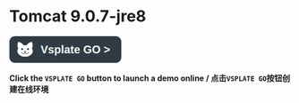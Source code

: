 # Tomcat 9.0.7-jre8

<a href="https://www.vsplate.com/?docker-compose=https://github.com/vsplate/dcenvs/tomcat/9.0.7-jre8"><img alt="VSPLATE GO" src="https://raw.githubusercontent.com/vsplate/images/master/vsgo_btn.png" width="200px"></a>

**Click the `VSPLATE GO` button to launch a demo online / 点击`VSPLATE GO`按钮创建在线环境**